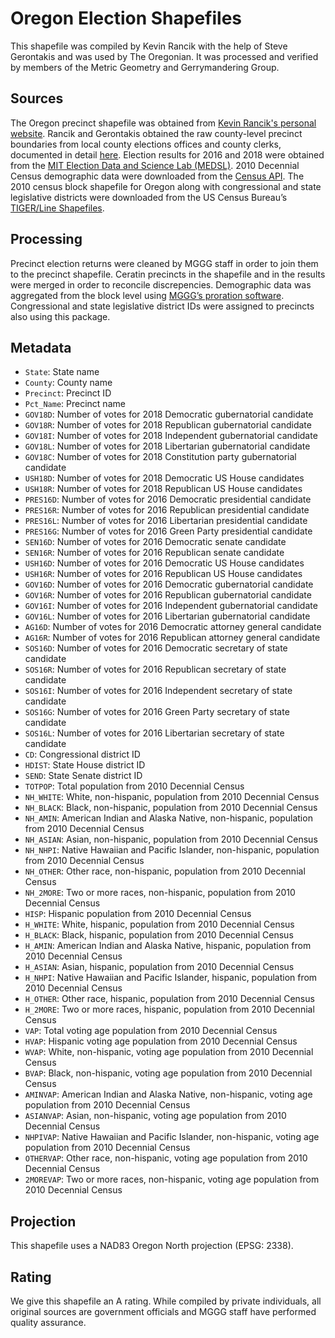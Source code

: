 # Oregon Election Shapefiles
This shapefile was compiled by Kevin Rancik with the help of Steve Gerontakis and was used by The Oregonian. It was processed and verified by members of the Metric Geometry and Gerrymandering Group.

## Sources
The Oregon precinct shapefile was obtained from [Kevin Rancik's personal website](http://www.kevinrancik.com/elections/Oregon/eOregon.html). Rancik and Gerontakis obtained the raw county-level precinct boundaries from local county elections offices and county clerks, documented in detail [here](http://www.kevinrancik.com/elections/Oregon/e2018_11/E2018_Oregon_Metadata.pdf). Election results for 2016 and 2018 were obtained from the [MIT Election Data and Science Lab (MEDSL)](https://electionlab.mit.edu). 2010 Decennial Census demographic data were downloaded from the [Census API](https://api.census.gov/data/2010/dec/sf1). The 2010 census block shapefile for Oregon along with congressional and state legislative districts were downloaded from the US Census Bureau’s [TIGER/Line Shapefiles](https://www.census.gov/geographies/mapping-files/time-series/geo/tiger-line-file.html).

## Processing
Precinct election returns were cleaned by MGGG staff in order to join them to the precinct shapefile. Ceratin precincts in the shapefile and in the results were merged in order to reconcile discrepencies. Demographic data was aggregated from the block level using [MGGG’s proration software](https://github.com/mggg/maup). Congressional and state legislative district IDs were assigned to precincts also using this package.

## Metadata
* `State`: State name
* `County`: County name
* `Precinct`: Precinct ID
* `Pct_Name`: Precinct name
* `GOV18D`: Number of votes for 2018 Democratic gubernatorial candidate
* `GOV18R`: Number of votes for 2018 Republican gubernatorial candidate
* `GOV18I`: Number of votes for 2018 Independent gubernatorial candidate
* `GOV18L`: Number of votes for 2018 Libertarian gubernatorial candidate
* `GOV18C`: Number of votes for 2018 Constitution party gubernatorial candidate
* `USH18D`: Number of votes for 2018 Democratic US House candidates
* `USH18R`: Number of votes for 2018 Republican US House candidates
* `PRES16D`: Number of votes for 2016 Democratic presidential candidate
* `PRES16R`: Number of votes for 2016 Republican presidential candidate
* `PRES16L`: Number of votes for 2016 Libertarian presidential candidate
* `PRES16G`: Number of votes for 2016 Green Party presidential candidate
* `SEN16D`: Number of votes for 2016 Democratic senate candidate
* `SEN16R`: Number of votes for 2016 Republican senate candidate
* `USH16D`: Number of votes for 2016 Democratic US House candidates
* `USH16R`: Number of votes for 2016 Republican US House candidates
* `GOV16D`: Number of votes for 2016 Democratic gubernatorial candidate
* `GOV16R`: Number of votes for 2016 Republican gubernatorial candidate
* `GOV16I`: Number of votes for 2016 Independent gubernatorial candidate
* `GOV16L`: Number of votes for 2016 Libertarian gubernatorial candidate
* `AG16D`: Number of votes for 2016 Democratic attorney general candidate
* `AG16R`: Number of votes for 2016 Republican attorney general candidate
* `SOS16D`: Number of votes for 2016 Democratic secretary of state candidate
* `SOS16R`: Number of votes for 2016 Republican secretary of state candidate
* `SOS16I`: Number of votes for 2016 Independent secretary of state candidate
* `SOS16G`: Number of votes for 2016 Green Party secretary of state candidate
* `SOS16L`: Number of votes for 2016 Libertarian secretary of state candidate
* `CD`: Congressional district ID
* `HDIST`: State House district ID
* `SEND`: State Senate district ID
* `TOTPOP`: Total population from 2010 Decennial Census
* `NH_WHITE`: White, non-hispanic, population from 2010 Decennial Census
* `NH_BLACK`: Black, non-hispanic, population from 2010 Decennial Census
* `NH_AMIN`: American Indian and Alaska Native, non-hispanic, population from 2010 Decennial Census
* `NH_ASIAN`: Asian, non-hispanic, population from 2010 Decennial Census
* `NH_NHPI`: Native Hawaiian and Pacific Islander, non-hispanic, population from 2010 Decennial Census
* `NH_OTHER`: Other race, non-hispanic, population from 2010 Decennial Census
* `NH_2MORE`: Two or more races, non-hispanic, population from 2010 Decennial Census
* `HISP`: Hispanic population from 2010 Decennial Census
* `H_WHITE`: White, hispanic, population from 2010 Decennial Census
* `H_BLACK`: Black, hispanic, population from 2010 Decennial Census
* `H_AMIN`: American Indian and Alaska Native, hispanic, population from 2010 Decennial Census
* `H_ASIAN`: Asian, hispanic, population from 2010 Decennial Census
* `H_NHPI`: Native Hawaiian and Pacific Islander, hispanic, population from 2010 Decennial Census
* `H_OTHER`: Other race, hispanic, population from 2010 Decennial Census
* `H_2MORE`: Two or more races, hispanic, population from 2010 Decennial Census
* `VAP`: Total voting age population from 2010 Decennial Census
* `HVAP`: Hispanic voting age population from 2010 Decennial Census
* `WVAP`: White, non-hispanic, voting age population from 2010 Decennial Census
* `BVAP`: Black, non-hispanic, voting age population from 2010 Decennial Census
* `AMINVAP`: American Indian and Alaska Native, non-hispanic, voting age population from 2010 Decennial Census
* `ASIANVAP`: Asian, non-hispanic, voting age population from 2010 Decennial Census
* `NHPIVAP`: Native Hawaiian and Pacific Islander, non-hispanic, voting age population from 2010 Decennial Census
* `OTHERVAP`: Other race, non-hispanic, voting age population from 2010 Decennial Census
* `2MOREVAP`: Two or more races, non-hispanic, voting age population from 2010 Decennial Census

## Projection
This shapefile uses a NAD83 Oregon North projection (EPSG: 2338).

## Rating 
We give this shapefile an A rating. While compiled by private individuals, all original sources are government officials and MGGG staff have performed quality assurance.
